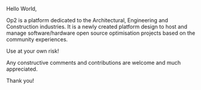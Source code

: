 Hello World, 

Op2 is a platform dedicated to the Architectural, Engineering and Construction industries. It is a newly created platform design to host and manage software/hardware open source optimisation projects based on the community experiences.

Use at your own risk! 

Any constructive comments and contributions are welcome and much appreciated.

Thank you!
